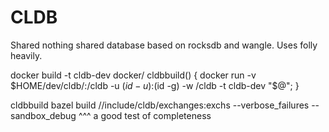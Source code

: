 # CLDB
Shared nothing shared database based on rocksdb and wangle. Uses folly heavily.

docker build -t cldb-dev docker/
cldbbuild() { docker run -v $HOME/dev/cldb/:/cldb -u $(id -u):$(id -g) -w /cldb -t cldb-dev "$@"; }

cldbbuild bazel build //include/cldb/exchanges:exchs --verbose_failures --sandbox_debug
^^^ a good test of completeness
